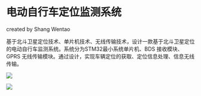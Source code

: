 # 电动自行车定位监测系统

created by Shang Wentao

基于北斗卫星定位技术、单片机技术、无线传输技术，设计一款基于北斗卫星定位的电动自行车监测系统。系统分为STM32最小系统单片机、BDS 接收模块、GPRS 无线传输模块。通过设计，实现车辆定位的获取、定位信息处理、信息无线传输。

![](https://i.juzaizai.com/1701573110525.jpg)

![](https://i.juzaizai.com/1701573136829.jpg)